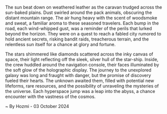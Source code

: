 
The sun beat down on weathered leather as the caravan trudged across the sun-baked plains. Dust swirled around the pack animals, obscuring the distant mountain range. The air hung heavy with the scent of woodsmoke and sweat, a familiar aroma to these seasoned travelers. Each bump in the road, each wind-whipped gust, was a reminder of the perils that lurked beyond the horizon. They were on a quest to reach a fabled city rumored to hold ancient secrets, risking bandit raids, treacherous terrain, and the relentless sun itself for a chance at glory and fortune.

The stars shimmered like diamonds scattered across the inky canvas of space, their light reflecting off the sleek, silver hull of the star-ship. Inside, the crew huddled around the navigation console, their faces illuminated by the soft glow of the holographic display. The journey to the unexplored galaxy was long and fraught with danger, but the promise of discovery fueled their hearts. The unknown awaited them, filled with potential new lifeforms, rare resources, and the possibility of unraveling the mysteries of the universe. Each hyperspace jump was a leap into the abyss, a chance encounter with the vastness of the cosmos. 

~ By Hozmi - 03 October 2024

